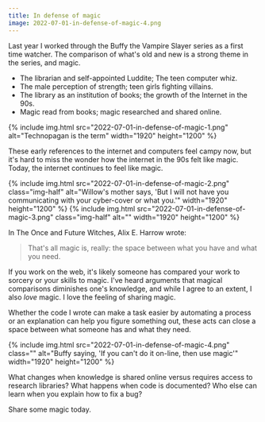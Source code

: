 ```yaml
---
title: In defense of magic
image: 2022-07-01-in-defense-of-magic-4.png
---
```


Last year I worked through the Buffy the Vampire Slayer series as a first time watcher. The comparison of what's old and new is a strong theme in the series, and magic.

- The librarian and self-appointed Luddite; The teen computer whiz.
- The male perception of strength; teen girls fighting villains.
- The library as an institution of books; the growth of the Internet in the 90s.
- Magic read from books; magic researched and shared online.

<div class="photos">
{% include img.html src="2022-07-01-in-defense-of-magic-1.png" alt="Technopagan is the term" width="1920" height="1200" %}
</div>

These early references to the internet and computers feel campy now, but it's hard to miss the wonder how the internet in the 90s felt like magic. Today, the internet continues to feel like magic.

<div class="photos">
{% include img.html src="2022-07-01-in-defense-of-magic-2.png" class="img-half" alt="Willow's mother says, 'But I will not have you communicating with your cyber-cover or what you.'" width="1920" height="1200" %}
{% include img.html src="2022-07-01-in-defense-of-magic-3.png" class="img-half" alt="" width="1920" height="1200" %}
</div>

In The Once and Future Witches, Alix E. Harrow wrote:

> That's all magic is, really: the space between what you have and what you need.

If you work on the web, it's likely someone has compared your work to sorcery or your skills to magic. I've heard arguments that magical comparisons diminishes one's knowledge, and while I agree to an extent, I also _love_ magic. I love the feeling of sharing magic.

Whether the code I wrote can make a task easier by automating a process or an explanation can help you figure something out, these acts can close a space between what someone has and what they need.

<div class="photos">
{% include img.html src="2022-07-01-in-defense-of-magic-4.png" class="" alt="Buffy saying, 'If you can't do it on-line, then use magic'" width="1920" height="1200" %}
</div>

What changes when knowledge is shared online versus requires access to research libraries? What happens when code is documented? Who else can learn when you explain how to fix a bug?

Share some magic today.
